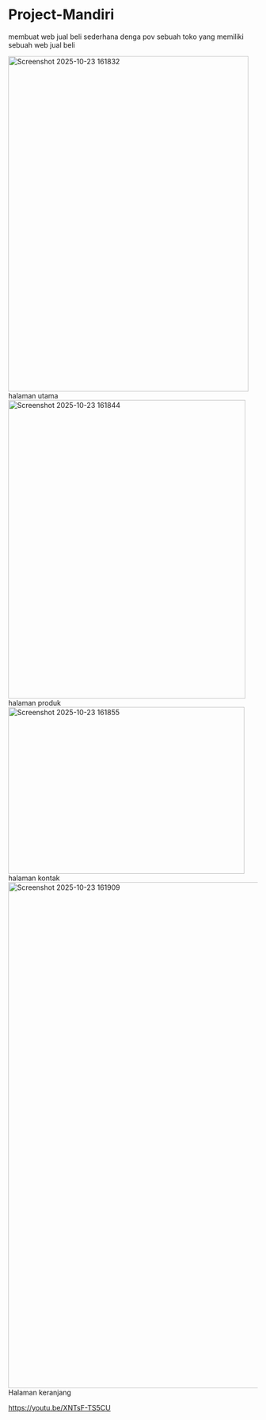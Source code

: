 # Project-Mandiri
membuat web jual beli sederhana denga  pov sebuah toko yang memiliki sebuah web jual beli




<img width="485" height="676" alt="Screenshot 2025-10-23 161832" src="https://github.com/user-attachments/assets/38035dd4-38d8-4003-8df3-273190cadc7e" />
halaman utama

<img width="479" height="602" alt="Screenshot 2025-10-23 161844" src="https://github.com/user-attachments/assets/ac1269d3-61e4-444b-b918-96b8bdfb6dee" />
halaman produk

<img width="477" height="336" alt="Screenshot 2025-10-23 161855" src="https://github.com/user-attachments/assets/e59ddb3b-996e-4aad-9791-c59381f42094" />
halaman kontak

<img width="1920" height="1020" alt="Screenshot 2025-10-23 161909" src="https://github.com/user-attachments/assets/67f4802c-0fe0-48bb-80f4-893a0624c404" />
Halaman keranjang

https://youtu.be/XNTsF-TS5CU
